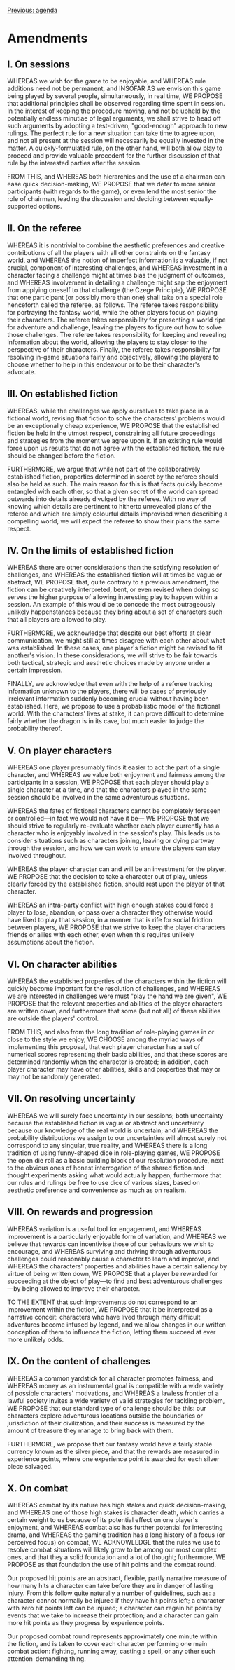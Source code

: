 [Previous: agenda](https://jonatankilhamn.github.io/3d6constitution/docs/agenda)

<h1>Amendments</h1>
<h2>I. On sessions</h2>
WHEREAS we wish for the game to be enjoyable, and
WHEREAS rule additions need not be permanent, and
INSOFAR AS we envision this game being played by several people, simultaneously, in real time,
WE PROPOSE that additional principles shall be observed regarding time spent in session. In the interest of keeping the procedure moving, and not be upheld by the potentially endless minutiae of legal arguments, we shall strive to head off such arguments by adopting a test-driven, "good-enough" approach to new rulings. The perfect rule for a new situation can take time to agree upon, and not all present at the session will necessarily be equally invested in the matter. A quickly-formulated rule, on the other hand, will both allow play to proceed and provide valuable precedent for the further discussion of that rule by the interested parties after the session.

FROM THIS, and
WHEREAS both hierarchies and the use of a chairman can ease quick decision-making,
WE PROPOSE that we defer to more senior participants (with regards to the game), or even lend the most senior the role of chairman, leading the discussion and deciding between equally-supported options.

<h2>II. On the referee</h2>
WHEREAS it is nontrivial to combine the aesthetic preferences and creative contributions of all the players with all other constraints on the fantasy world, and
WHEREAS the notion of imperfect information is a valuable, if not crucial, component of interesting challenges, and
WHEREAS investment in a character facing a challenge might at times bias the judgment of outcomes, and
WHEREAS involvement in detailing a challenge might sap the enjoyment from applying oneself to that challenge (the Czege Principle),
WE PROPOSE that one participant (or possibly more than one) shall take on a special role henceforth called the referee, as follows. The referee takes responsibility for portraying the fantasy world, while the other players focus on playing their characters. The referee takes responsibility for presenting a world ripe for adventure and challenge, leaving the players to figure out how to solve those challenges. The referee takes responsibility for keeping and revealing information about the world, allowing the players to stay closer to the perspective of their characters. Finally, the referee takes responsibility for resolving in-game situations fairly and objectively, allowing the players to choose whether to help in this endeavour or to be their character's advocate.

<h2>III. On established fiction</h2>
WHEREAS, while the challenges we apply ourselves to take place in a fictional world, revising that fiction to solve the characters' problems would be an exceptionally cheap experience,
WE PROPOSE that the established fiction be held in the utmost respect, constraining all future proceedings and strategies from the moment we agree upon it. If an existing rule would force upon us results that do not agree with the established fiction, the rule should be changed before the fiction.

FURTHERMORE, we argue that while not part of the collaboratively established fiction, properties determined in secret by the referee should also be held as such. The main reason for this is that facts quickly become entangled with each other, so that a given secret of the world can spread outwards into details already divulged by the referee. With no way of knowing which details are pertinent to hitherto unrevealed plans of the referee and which are simply colourful details improvised when describing a compelling world, we will expect the referee to show their plans the same respect.

<h2>IV. On the limits of established fiction</h2>
WHEREAS there are other considerations than the satisfying resolution of challenges, and
WHEREAS the established fiction will at times be vague or abstract,
WE PROPOSE that, quite contrary to a previous amendment, the fiction can be creatively interpreted, bent, or even revised when doing so serves the higher purpose of allowing interesting play to happen within a session. An example of this would be to concede the most outrageously unlikely happenstances because they bring about a set of characters such that all players are allowed to play.

FURTHERMORE, we acknowledge that despite our best efforts at clear communication, we might still at times disagree with each other about what was established. In these cases, one player's fiction might be revised to fit another's vision. In these considerations, we will strive to be fair towards both tactical, strategic and aesthetic choices made by anyone under a certain impression.

FINALLY, we acknowledge that even with the help of a referee tracking information unknown to the players, there will be cases of previously irrelevant information suddenly becoming crucial without having been established. Here, we propose to use a probabilistic model of the fictional world. With the characters' lives at stake, it can prove difficult to determine fairly whether the dragon is in its cave, but much easier to judge the probability thereof.

<h2>V. On player characters</h2>
WHEREAS one player presumably finds it easier to act the part of a single character, and
WHEREAS we value both enjoyment and fairness among the participants in a session,
WE PROPOSE that each player should play a single character at a time, and that the characters played in the same session should be involved in the same adventurous situations.

WHEREAS the fates of fictional characters cannot be completely foreseen or controlled—in fact we would not have it be—
WE PROPOSE that we should strive to regularly re-evaluate whether each player currently has a character who is enjoyably involved in the session's play. This leads us to consider situations such as characters joining, leaving or dying partway through the session, and how we can work to ensure the players can stay involved throughout.

WHEREAS the player character can and will be an investment for the player,
WE PROPOSE that the decision to take a character out of play, unless clearly forced by the established fiction, should rest upon the player of that character.

WHEREAS an intra-party conflict with high enough stakes could force a player to lose, abandon, or pass over a character they otherwise would have liked to play that session, in a manner that is rife for social friction between players,
WE PROPOSE that we strive to keep the player characters friends or allies with each other, even when this requires unlikely assumptions about the fiction.

<h2>VI. On character abilities</h2>
WHEREAS the established properties of the characters within the fiction will quickly become important for the resolution of challenges, and
WHEREAS we are interested in challenges were must "play the hand we are given",
WE PROPOSE that the relevant properties and abilities of the player characters are written down, and furthermore that some (but not all) of these abilities are outside the players' control.

FROM THIS, and also from the long tradition of role-playing games in or close to the style we enjoy,
WE CHOOSE among the myriad ways of implementing this proposal, that each player character has a set of numerical scores representing their basic abilities, and that these scores are determined randomly when the character is created; in addition, each player character may have other abilities, skills and properties that may or may not be randomly generated.

<h2>VII. On resolving uncertainty</h2>
WHEREAS we will surely face uncertainty in our sessions; both uncertainty because the established fiction is vague or abstract and uncertainty because our knowledge of the real world is uncertain; and
WHEREAS the probability distributions we assign to our uncertainties will almost surely not correspond to any singular, true reality, and
WHEREAS there is a long tradition of using funny-shaped dice in role-playing games,
WE PROPOSE the open die roll as a basic building block of our resolution procedure, next to the obvious ones of honest interrogation of the shared fiction and thought experiments asking what would actually happen; furthermore that our rules and rulings be free to use dice of various sizes, based on aesthetic preference and convenience as much as on realism.

<h2>VIII. On rewards and progression</h2>
WHEREAS variation is a useful tool for engagement, and
WHEREAS improvement is a particularly enjoyable form of variation, and
WHEREAS we believe that rewards can incentivise those of our behaviours we wish to encourage, and
WHEREAS surviving and thriving through adventurous challenges could reasonably cause a character to learn and improve, and
WHEREAS the characters' properties and abilities have a certain saliency by virtue of being written down,
WE PROPOSE that a player be rewarded for succeeding at the object of play—to find and best adventurous challenges—by being allowed to improve their character.

TO THE EXTENT that such improvements do not correspond to an improvement within the fiction,
WE PROPOSE that it be interpreted as a narrative conceit: characters who have lived through many difficult adventures become infused by legend, and we allow changes in our written conception of them to influence the fiction, letting them succeed at ever more unlikely odds.

<h2>IX. On the content of challenges</h2>
WHEREAS a common yardstick for all character promotes fairness, and
WHEREAS money as an instrumental goal is compatible with a wide variety of possible characters' motivations, and
WHEREAS a lawless frontier of a lawful society invites a wide variety of valid strategies for tackling problem,
WE PROPOSE that our standard type of challenge should be this: our characters explore adventurous locations outside the boundaries or jurisdiction of their civilization, and their success is measured by the amount of treasure they manage to bring back with them.

FURTHERMORE, we propose that our fantasy world have a fairly stable currency known as the silver piece, and that the rewards are measured in experience points, where one experience point is awarded for each silver piece salvaged.

<h2>X. On combat</h2>
WHEREAS combat by its nature has high stakes and quick decision-making, and
WHEREAS one of those high stakes is character death, which carries a certain weight to us because of its potential effect on one player's enjoyment, and
WHEREAS combat also has further potential for interesting drama, and
WHEREAS the gaming tradition has a long history of a focus (or perceived focus) on combat,
WE ACKNOWLEDGE that the rules we use to resolve combat situations will likely grow to be among our most complex ones, and that they a solid foundation and a lot of thought; furthermore,
WE PROPOSE as that foundation the use of hit points and the combat round.

Our proposed hit points are an abstract, flexible, partly narrative measure of how many hits a character can take before they are in danger of lasting injury. From this follow quite naturally a number of guidelines, such as: a character cannot normally be injured if they have hit points left; a character with zero hit points left can be injured; a character can regain hit points by events that we take to increase their protection; and a character can gain more hit points as they progress by experience points.

Our proposed combat round represents approximately one minute within the fiction, and is taken to cover each character performing one main combat action: fighting, running away, casting a spell, or any other such attention-demanding thing.
